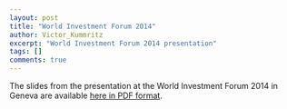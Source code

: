 ```yaml
---
layout: post
title: "World Investment Forum 2014"
author: Victor_Kummritz
excerpt: "World Investment Forum 2014 presentation"
tags: []
comments: true
---
```


The slides from the presentation at the World Investment Forum 2014 in Geneva are available [here in PDF format](https://github.com/bquast/decompr/blob/gh-pages/_includes/WIF-2014-10-15.pdf?raw=true).


